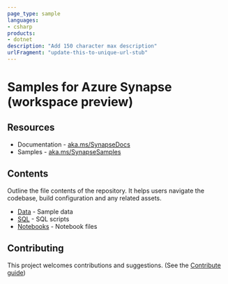 ```yaml
---
page_type: sample
languages:
- csharp
products:
- dotnet
description: "Add 150 character max description"
urlFragment: "update-this-to-unique-url-stub"
---
```


# Samples for Azure Synapse (workspace preview)

## Resources
* Documentation - [aka.ms/SynapseDocs](https:/aka.ms//SynapseDocs)
* Samples - [aka.ms/SynapseSamples](https://aka.ms//Synapsesamples)

## Contents

Outline the file contents of the repository. It helps users navigate the codebase, build configuration and any related assets.

*  [Data](https://github.com/Azure-Samples/Synapse/tree/master/Data) - Sample data
*  [SQL](https://github.com/Azure-Samples/Synapse/tree/master/SQL) - SQL scripts 
*  [Notebooks](https://github.com/Azure-Samples/Synapse/tree/master/Notebooks) - Notebook files


## Contributing

This project welcomes contributions and suggestions.  (See the [Contribute guide](CONTRIBUTE.md))
